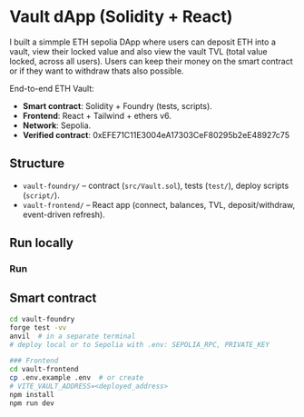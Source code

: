 # Vault dApp (Solidity + React)
I built a simmple ETH sepolia DApp where users can deposit ETH into a vault, view their locked value and also view the vault TVL (total value locked, across all users). Users can keep their money on the smart contract or if they want to withdraw thats also possible.

End-to-end ETH Vault:
- **Smart contract**: Solidity + Foundry (tests, scripts).
- **Frontend**: React + Tailwind + ethers v6.
- **Network**: Sepolia.
- **Verified contract**: 0xEFE71C11E3004eA17303CeF80295b2eE48927c75

## Structure
- `vault-foundry/` – contract (`src/Vault.sol`), tests (`test/`), deploy scripts (`script/`).
- `vault-frontend/` – React app (connect, balances, TVL, deposit/withdraw, event-driven refresh).

## Run locally
### Run

## Smart contract
```bash
cd vault-foundry
forge test -vv
anvil  # in a separate terminal
# deploy local or to Sepolia with .env: SEPOLIA_RPC, PRIVATE_KEY

### Frontend
cd vault-frontend
cp .env.example .env  # or create
# VITE_VAULT_ADDRESS=<deployed_address>
npm install
npm run dev



